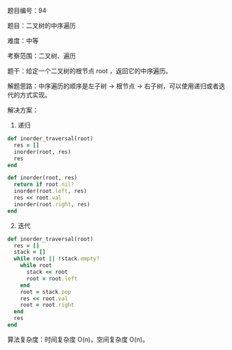 题目编号：94

题目：二叉树的中序遍历

难度：中等

考察范围：二叉树、遍历

题干：给定一个二叉树的根节点 root ，返回它的中序遍历。

解题思路：中序遍历的顺序是左子树 -> 根节点 -> 右子树，可以使用递归或者迭代的方式实现。

解决方案：

1. 递归

```ruby
def inorder_traversal(root)
  res = []
  inorder(root, res)
  res
end

def inorder(root, res)
  return if root.nil?
  inorder(root.left, res)
  res << root.val
  inorder(root.right, res)
end
```

2. 迭代

```ruby
def inorder_traversal(root)
  res = []
  stack = []
  while root || !stack.empty?
    while root
      stack << root
      root = root.left
    end
    root = stack.pop
    res << root.val
    root = root.right
  end
  res
end
```

算法复杂度：时间复杂度 O(n)，空间复杂度 O(n)。